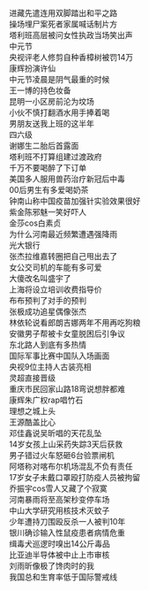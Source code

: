 进藏先遣连用双脚踏出和平之路  
操场埋尸案死者家属喊话制片方  
塔利班高层被问女性执政当场笑出声  
中元节  
央视评老人修剪自种香樟树被罚14万  
康辉扮演许仙  
中元节凌晨是阴气最重的时候  
王一博的持色妆备  
昆明一小区房前沦为坟场  
小伙不慎打翻酒水用手捧着喝  
男朋友送我上班的这半年  
四六级  
谢娜生二胎后首露面  
塔利班不打算组建过渡政府  
千万不要喝醉了下订单  
美国多人服用兽药治疗新冠后中毒  
00后男生有多爱喝奶茶  
钟南山称中国疫苗加强针实验效果很好  
紫金陈邪魅一笑好吓人  
金莎cos白素贞  
为什么河南最近频繁遭遇强降雨  
光大银行  
张杰拉维嘉转圈把自己甩出去了  
女公交司机的车能有多可爱  
大傻改名叫盛宇了  
上海将设立培训收费指导价  
布布预判了对手的预判  
张极成功追星偶像张杰  
林依轮说看郎朗吉娜两年不用再吃狗粮  
安徽男子帮被卡女童脱困后引争议  
东北路人到底有多热情  
国际军事比赛中国队入场画面  
央视9位主持人古装亮相  
灵超直接晋级  
重庆市民回家山路18弯说想胖都难  
康辉朱广权rap唱竹石  
理想之城上头  
王源酷盖比心  
邓佳鑫说吴昕唱的天花乱坠  
14岁女孩上山采药失踪3天后获救  
男子错过火车怒砸6台验票闸机  
阿塔称对喀布尔机场混乱不负有责任  
17岁女子未戴口罩殴打防疫人员被拘留  
乔振宇cos雪人又藏了个寂寞  
河南暴雨将至高架秒变停车场  
中山大学研究用核技术灭蚊子  
少年遭持刀围殴反杀一人被判10年  
银川确诊输入性鼠疫患者病情危重  
缉毒犬巡逻时嗅出14公斤毒品  
比亚迪半导体被中止上市审核  
刘雨昕像极了馋肉时的我  
我国总和生育率低于国际警戒线  

